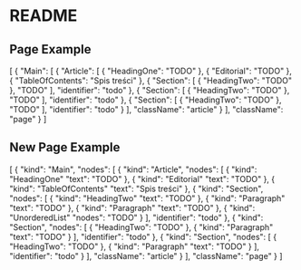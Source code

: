 # README

## Page Example
[
  {
    "Main": [
      {
        "Article": [
          {
            "HeadingOne": "TODO"
          },
          {
            "Editorial": "TODO"
          },
          {
            "TableOfContents": "Spis treści"
          },
          {
            "Section": [
              {
                "HeadingTwo": "TODO"
              },
              "TODO"
            ],
            "identifier": "todo"
          },
          {
            "Section": [
              {
                "HeadingTwo": "TODO"
              },
              "TODO"
            ],
            "identifier": "todo"
          },
          {
            "Section": [
              {
                "HeadingTwo": "TODO"
              },
              "TODO"
            ],
            "identifier": "todo"
          }
        ],
        "className": "article"
      }
    ],
    "className": "page"
  }
]

## New Page Example
[
  {
    "kind": "Main",
    "nodes": [
      {
        "kind": "Article",
        "nodes": [
          {
            "kind": "HeadingOne"
            "text": "TODO"
          },
          {
            "kind": "Editorial"
            "text": "TODO"
          },
          {
            "kind": "TableOfContents"
            "text": "Spis treści"
          },
          {
            "kind": "Section",
            "nodes": [
              {
                "kind": "HeadingTwo"
                "text": "TODO"
              },
              {
                "kind": "Paragraph"
                "text": "TODO"
              },
              {
                "kind": "Paragraph"
                "text": "TODO"
              },
              {
                "kind": "UnorderedList"
                "nodes": "TODO"
              }
            ],
            "identifier": "todo"
          },
          {
            "kind": "Section",
            "nodes": [
              {
                "HeadingTwo": "TODO"
              },
              {
                "kind": "Paragraph"
                "text": "TODO"
              }
            ],
            "identifier": "todo"
          },
          {
            "kind": "Section",
            "nodes": [
              {
                "HeadingTwo": "TODO"
              },
              {
                "kind": "Paragraph"
                "text": "TODO"
              }
            ],
            "identifier": "todo"
          }
        ],
        "className": "article"
      }
    ],
    "className": "page"
  }
]
